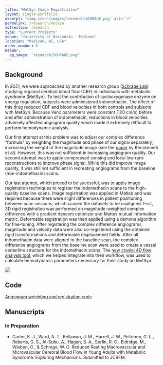 ```yaml
---
title: "MetSyn Image Registration"
layout: single-portfolio
excerpt: "<img src='/images/research/SCHRAGE.png' alt=''>"
permalink: /research/metsyn
collection: research
type: "Current Projects"
venue: "University of Wisconsin - Madison"
location: "Madison, WI, USA"
order_number: 8
header: 
  og_image: "research/SCHRAGE.png"
---
```


Background
------
In 2021, we were approached by another research group ([Schrage Lab](https://cvrc.wisc.edu/staff/schrage-william/)) studying regional cerebral blood flow (CBF) in individuals with metabolic syndrome (MetSyn). To test the contribution of cyclooxygenase enzyme on energy regulation, subjects were administered indomethacin. The effect of this drug reduced CBF and blood velocities in both controls and subjects with MetSyn. Because Venc parameters were constant (100 cm/s) before and after administration of indomethacin, reductions in blood velocities adversely affected angiogram quality which made it extremely difficult to perform hemodynamic analysis.

Our first attempt at this problem was to adjust our complex difference "formula" by weighting the magnitude and phase of our signal separately, increasing the weight of the magnitude image (see the [paper](https://onlinelibrary.wiley.com/doi/full/10.1002/jmri.23501) by Kecskemeti et al). However, this was not sufficient in increasing angiogram quality. Our second attempt was to apply compressed sensing and local low rank reconstructions to improve phase signal. While this did improve image quality, it was still not sufficient in recreating angiograms from the baseline (non-indomethacin) scans. 

Our last attempt, which proved to be sucessful, was to apply image registration techniques to register the indomethacin scans to the high-quality baseline scans. Image registration was applied in Matlab and was required because there were slight differences in patient positioning between scan sessions, which caused the datasets to be unaligned. First, 3D rigid registration was performed on magnitude-weighted complex difference with a gradient descent optimizer and Mattes mutual information metric. Deformable registration was then applied using a demons algorithm for fine-tuning. After registering the complex difference angiograms, magnitude and velocity data were also co-registered using the obtained rigid transformations and deformable displacement fields. After all indomethacin data were aligned to the baseline scan, the complex difference angiograms from the baseline scan were used to create a vessel centerline structure for the indomethacin scans. The [new cranial 4D flow analysis tool](/_research/QVT), which we helped integrate into their workflow, was used to calculate hemodynamic parameters necessary for their study on MetSyn. 

![](/images/research/SCHRAGE.png)

Code
------
[Angiogram weighting and registration code](/files/research/MetSyn_registration_code.zip)

Manuscripts
------
### In Preparation
* Carter, K. J., Ward, A. T., Kellawan, J. M., Harrell, J. W., Peltonen, G. L., Roberts, G. S., Al-Subu, A., Hagen, S. A., Serlin, R. C., Eldridge, M., Wieben, O., & Schrage, W. G. Reduced Resting Macrovascular and Microvascular Cerebral Blood Flow in Young Adults with Metabolic Syndrome: Exploring Mechanisms. Submitted to JCBFM.
